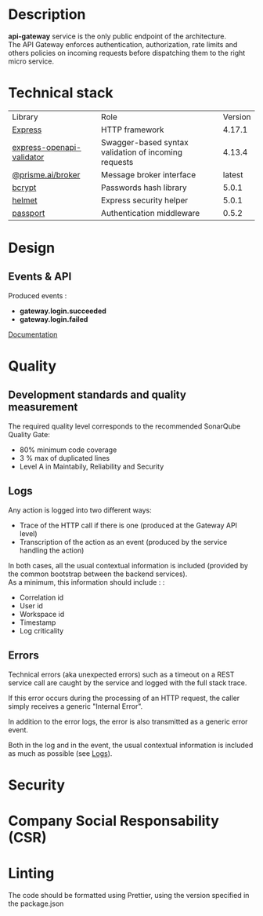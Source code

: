 # Description

**api-gateway** service is the only public endpoint of the architecture.  
The API Gateway enforces authentication, authorization, rate limits and others policies on incoming requests before dispatching them to the right micro service.


# Technical stack

<table>
  <tr>
    <td>Library</td>
    <td>Role</td>
    <td>Version</td>
  </tr>

  <tr>
    <td>
      <a href="https://github.com/expressjs/express" target="_blank">Express</a>
    </td>
    <td>HTTP framework</td>
    <td>4.17.1</td>
  </tr>

  <tr>
    <td>
      <a href="https://github.com/cdimascio/express-openapi-validator" target="_blank">express-openapi-validator</a>
    </td>
    <td>Swagger-based syntax validation of incoming requests</td>
    <td>4.13.4</td>
  </tr>

  <tr>
    <td>
      <a href="https://gitlab.com/prisme.ai/prisme.ai/-/tree/main/packages/broker" target="_blank">
        @prisme.ai/broker
      </a>    
    </td>
    <td>Message broker interface</td>
    <td>latest</td>
  </tr>

  <tr>
    <td>
      <a href="https://www.npmjs.com/package/bcrypt" target="_blank">
        bcrypt
      </a>    
    </td>
    <td>Passwords hash library</td>
    <td>5.0.1</td>
  </tr>  

  <tr>
    <td>
      <a href="https://www.npmjs.com/package/helmet" target="_blank">
        helmet
      </a>    
    </td>
    <td>Express security helper</td>
    <td>5.0.1</td>
  </tr>    

  <tr>
    <td>
      <a href="https://www.npmjs.com/package/passport" target="_blank">
        passport
      </a>    
    </td>
    <td>Authentication middleware</td>
    <td>0.5.2</td>
  </tr>      

</table>

# Design

## Events & API

Produced events :

- **gateway.login.succeeded**
- **gateway.login.failed**

[Documentation](/api)

# Quality

## Development standards and quality measurement

The required quality level corresponds to the recommended SonarQube Quality Gate:

- 80% minimum code coverage
- 3 % max of duplicated lines
- Level A in Maintabily, Reliability and Security

## Logs

Any action is logged into two different ways:

- Trace of the HTTP call if there is one (produced at the Gateway API level)
- Transcription of the action as an event (produced by the service handling the action)

In both cases, all the usual contextual information is included (provided by the common bootstrap between the backend services).\
As a minimum, this information should include : :

- Correlation id
- User id
- Workspace id
- Timestamp
- Log criticality

## Errors

Technical errors (aka unexpected errors) such as a timeout on a REST service call are caught by the service and logged with the full stack trace. 

If this error occurs during the processing of an HTTP request, the caller simply receives a generic "Internal Error".

In addition to the error logs, the error is also transmitted as a generic error event.

Both in the log and in the event, the usual contextual information is included as much as possible (see [Logs](#logs)).

# Security

# Company Social Responsability (CSR)

# Linting

The code should be formatted using Prettier, using the version specified in the package.json
